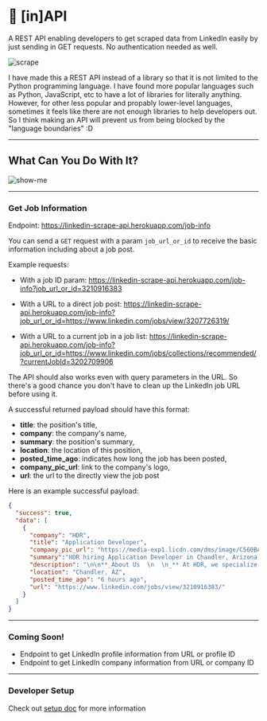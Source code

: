# 🚀 [in]API
A REST API enabling developers to get scraped data from LinkedIn easily by just sending in GET requests. No authentication needed as well.

![scrape](https://media.giphy.com/media/xUPJPuBSBM4GEMb7Ec/giphy.gif)

I have made this a REST API instead of a library so that it is not limited to the Python programming language. I have found more popular languages such as Python, JavaScript, etc to have a lot of libraries for literally anything. However, for other less popular and propably lower-level languages, sometimes it feels like there are not enough libraries to help developers out. So I think making an API will prevent us from being blocked by the "language boundaries" :D

---

## What Can You Do With It?
![show-me](https://media.giphy.com/media/iibEPf8xEDTedJcDJr/giphy.gif)

---

### Get Job Information

Endpoint: https://linkedin-scrape-api.herokuapp.com/job-info

You can send a `GET` request with a param `job_url_or_id` to receive the basic information including about a job post.

Example requests:

- With a job ID param: https://linkedin-scrape-api.herokuapp.com/job-info?job_url_or_id=3210916383

- With a URL to a direct job post: https://linkedin-scrape-api.herokuapp.com/job-info?job_url_or_id=https://www.linkedin.com/jobs/view/3207726319/

- With a URL to a current job in a job list: https://linkedin-scrape-api.herokuapp.com/job-info?job_url_or_id=https://www.linkedin.com/jobs/collections/recommended/?currentJobId=3202709906

The API should also works even with query parameters in the URL. So there's a good chance you don't have to clean up the LinkedIn job URL before using it.

A successful returned payload should have this format:

- __title__: the position's title,
- __company__: the company's name,
- __summary__: the position's summary,
- __location__: the location of this position,
- __posted_time_ago__: indicates how long the job has been posted,
- __company_pic_url__: link to the company's logo,
- __url__: the url to the directly view the job post

Here is an example successful payload:
```json
{
  "success": true,
  "data": [
    {
      "company": "HDR",
      "title": "Application Developer",
      "company_pic_url": "https://media-exp1.licdn.com/dms/image/C560BAQGfpTq19zKb0g/company-logo_100_100/0/1560873606208?e=1668038400&v=beta&t=Sqi9J0ca-pk5j5yop83ZtE-zuYCJOs8EL6b3OszhtU0",
      "summary":"HDR hiring Application Developer in Chandler, Arizona, United States | LinkedIn",
      "description": "\n\n**_About Us  \n  \n_** At HDR, we specialize in engineering, architecture, environmental...",
      "location": "Chandler, AZ",
      "posted_time_ago": "6 hours ago",
      "url": "https://www.linkedin.com/jobs/view/3210916383/"
    }
  ]
}
```

---

### Coming Soon!

- Endpoint to get LinkedIn profile information from URL or profile ID
- Endpoint to get LinkedIn company information from URL or company ID

---

### Developer Setup
Check out [setup doc](./docs/setup.md) for more information
